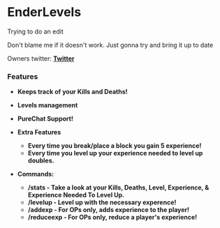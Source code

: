 # EnderLevels
Trying to do an edit 

Don't blame me if it doesn't work. Just gonna try and bring it up to date

Owners twitter:
**[Twitter](https://twitter.com/dimay_johanna)**

### Features
- **Keeps track of your Kills and Deaths!**

- **Levels management**

- **PureChat Support!**

- **Extra Features**
  - **Every time you break/place a block you gain 5 experience!**
  - **Every time you level up your experience needed to level up doubles.**

- **Commands:**
  - **/stats - Take a look at your Kills, Deaths, Level, Experience, & Experience Needed To Level Up.**
  - **/levelup - Level up with the necessary experence!**
  - **/addexp <player> <exp> - For OPs only, adds experience to the player!**
  - **/reduceexp <player> <exp> - For OPs only, reduce a player's experience!**
